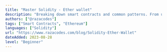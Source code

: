 ```yaml
---
title: "Master Solidity - Ether wallet"
description: "Breaking down smart contracts and common patterns. From understanding, to testing, to deploying."
authors: ["@razacodes"]
tags: ["Smart Contracts", "Ethereum"]
languages: ["Solidity"]
url: "https://www.razacodes.com/blog/Solidity-Ether-Wallet"
dateAdded: 2023-08-28
level: "Beginner"
---
```

